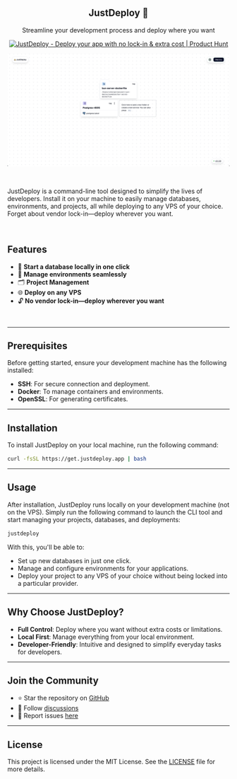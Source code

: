 <h2 align="center">JustDeploy 🛵</h2>
<p align="center">Streamline your development process and deploy where you want</p>

<p align="center">
  <a href="https://www.producthunt.com/posts/justdeploy-2?embed=true&utm_source=badge-featured&utm_medium=badge&utm_souce=badge-justdeploy&#0045;2" target="_blank">
    <img src="https://api.producthunt.com/widgets/embed-image/v1/featured.svg?post_id=478298&theme=light" alt="JustDeploy - Deploy&#0032;your&#0032;app&#0032;with&#0032;no&#0032;lock&#0045;in&#0032;&#0038;&#0032;extra&#0032;cost | Product Hunt" style="width: 250px; height: 54px;" width="250" height="54" />
  </a>
</p>

![Screenshot4](https://raw.githubusercontent.com/cchalop1/JustDeploy/main/images/ScreenProjectMode.png)

<br>

JustDeploy is a command-line tool designed to simplify the lives of developers. Install it on your machine to easily manage databases, environments, and projects, all while deploying to any VPS of your choice. Forget about vendor lock-in—deploy wherever you want.

<br>

## Features

- 🚀 **Start a database locally in one click**
- 🔧 **Manage environments seamlessly**
- 🗂️ **Project Management**
- 🌐 **Deploy on any VPS**
- 🔓 **No vendor lock-in—deploy wherever you want**

<br>

---

## Prerequisites

Before getting started, ensure your development machine has the following installed:

- **SSH**: For secure connection and deployment.
- **Docker**: To manage containers and environments.
- **OpenSSL**: For generating certificates.

---

## Installation

To install JustDeploy on your local machine, run the following command:

```bash
curl -fsSL https://get.justdeploy.app | bash
```

---

## Usage

After installation, JustDeploy runs locally on your development machine (not on the VPS). Simply run the following command to launch the CLI tool and start managing your projects, databases, and deployments:

```bash
justdeploy
```

With this, you'll be able to:

- Set up new databases in just one click.
- Manage and configure environments for your applications.
- Deploy your project to any VPS of your choice without being locked into a particular provider.

---

## Why Choose JustDeploy?

- **Full Control**: Deploy where you want without extra costs or limitations.
- **Local First**: Manage everything from your local environment.
- **Developer-Friendly**: Intuitive and designed to simplify everyday tasks for developers.

---

## Join the Community

- ⭐ Star the repository on [GitHub](https://github.com/cchalop1/JustDeploy)
- 📖 Follow [discussions](https://github.com/cchalop1/JustDeploy/discussions)
- 🐛 Report issues [here](https://github.com/cchalop1/JustDeploy/issues)

---

## License

This project is licensed under the MIT License. See the [LICENSE](https://github.com/cchalop1/JustDeploy/blob/main/LICENSE) file for more details.
